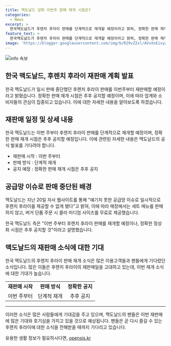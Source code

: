```yaml
---
title: 맥도날드 감튀 이번주 판매 재개 시점은?
categories:
  - News
excerpt: >
  한국맥도날드가 후렌치 후라이 판매를 단계적으로 재개할 예정이라고 밝혀, 정확한 판매 재개 시점은 추후 공지할 예정이다. 이에 앞서 매장에서는 세트 메뉴 대신 버거 단품을 주문할 시 무료로 콜라 미디엄 사이즈를 제공했으며, 이번주부터 후렌치 후라이 판매를 재개할 예정이라고 한국맥도날드 측이 설명했다.
feature_text: >
  한국맥도날드가 후렌치 후라이 판매를 단계적으로 재개할 예정이라고 밝혀, 정확한 판매 재개 시점은 추후 공지할 예정이다. 이에 앞서 매장에서는 세트 메뉴 대신 버거 단품을 주문할 시 무료로 콜라 미디엄 사이즈를 제공했으며, 이번주부터 후렌치 후라이 판매를 재개할 예정이라고 한국맥도날드 측이 설명했다.
image: 'https://blogger.googleusercontent.com/img/b/R29vZ2xl/AVvXsEixyZcFfHzMRdzZMjFBmAUKJYCLCGyLL1o632UiGVXcaFdKo_bkvkuCioo0uUKlGfBVcT3P84aROyZIXSBEx3Aw5nCQ3pTgDom1WDC4m8eifvWiAmWEEVb4x6G_l8C0QH225ldMjyaFvpxGEBGNO37VmDTDMHGhJPq73UglMfDca1-0aw/s1600/blogspot.png'
---
```


<p><img src="https://blogger.googleusercontent.com/img/b/R29vZ2xl/AVvXsEixyZcFfHzMRdzZMjFBmAUKJYCLCGyLL1o632UiGVXcaFdKo_bkvkuCioo0uUKlGfBVcT3P84aROyZIXSBEx3Aw5nCQ3pTgDom1WDC4m8eifvWiAmWEEVb4x6G_l8C0QH225ldMjyaFvpxGEBGNO37VmDTDMHGhJPq73UglMfDca1-0aw/s1600/blogspot.png" alt="info 속보" /></p>

<h2 data-ke-size="size26">한국 맥도날드, 후렌치 후라이 재판매 계획 발표</h2>

<p data-ke-size="size16">한국 맥도날드가 일시 판매 중단했던 후렌치 후라이 판매를 이번주부터 재판매할 예정이라고 밝혔습니다. 정확한 판매 재개 시점은 추후 공지할 예정이며, 이에 따라 업계와 소비자들의 관심이 집중되고 있습니다. 이에 대한 자세한 내용을 알아보도록 하겠습니다.</p>

<h2 data-ke-size="size24">재판매 일정 및 상세 내용</h2>

<p data-ke-size="size16">한국 맥도날드는 이번 주부터 후렌치 후라이 판매를 단계적으로 재개할 예정이며, 정확한 판매 재개 시점은 추후 공지할 예정입니다. 이에 관련된 자세한 내용은 맥도날드의 공식 발표를 기다려야 합니다.</p>

<ul>
  <li>재판매 시작 : 이번 주부터</li>
  <li>판매 방식 : 단계적 재개</li>
  <li>공지 예정 : 정확한 판매 재개 시점은 추후 공지</li>
</ul>

<h2 data-ke-size="size24">공급망 이슈로 판매 중단된 배경</h2>

<p data-ke-size="size16">맥도날드는 지난 20일 자사 웹사이트를 통해 "예기치 못한 공급망 이슈로 일시적으로 후렌치 후라이를 제공할 수 없게 됐다"고 밝혀, 이에 따라 매장에서는 세트 메뉴를 판매하지 않고, 버거 단품 주문 시 콜라 미디엄 사이즈를 무료로 제공했습니다.</p>

<p data-ke-size="size16">한국 맥도날드 측은 "이번 주부터 후렌치 후라이 판매를 재개할 예정이나, 정확한 정상화 시점은 추후 공지할 것"이라고 설명했습니다.</p>

<h2 data-ke-size="size24">맥도날드의 재판매 소식에 대한 기대</h2>

<p data-ke-size="size16">한국 맥도날드의 후렌치 후라이 판매 재개 소식은 많은 이용고객들과 팬들에게 기다렸던 소식입니다. 많은 이들은 후렌치 후라이의 재판매일을 고대하고 있는데, 이번 재개 소식에 대한 기대가 높습니다.</p>

<table>
  <tr>
    <td style="text-align: center; height: 17px;"><b>재판매 시작</b></td>
    <td style="text-align: center; height: 17px;"><b>판매 방식</b></td>
    <td style="text-align: center; height: 17px;"><b>정확한 공지</b></td>
  </tr>
  <tr>
    <td style="text-align: center; height: 17px;">이번 주부터</td>
    <td style="text-align: center; height: 17px;">단계적 재개</td>
    <td style="text-align: center; height: 17px;">추후 공지</td>
  </tr>
</table>

<hr>

<p data-ke-size="size16">이러한 소식은 많은 사람들에게 기대감을 주고 있으며, 맥도날드의 팬들은 이번 재판매에 많은 기대와 호기심을 가지고 있을 것으로 예상됩니다. 팬들은 곧 다시 즐길 수 있는 후렌치 후라이에 대한 소식을 전해받을 때까지 기다리고 있습니다.</p>
유용한 생활 정보가 필요하시다면, <a href="https://opensis.kr" rel="dofollow">opensis.kr</a>


